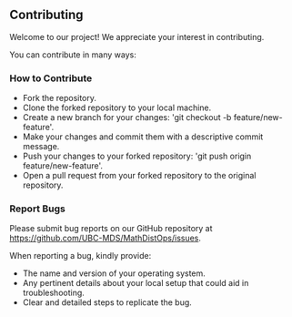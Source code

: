## Contributing

Welcome to our project! We appreciate your interest in contributing.

You can contribute in many ways:

### How to Contribute

- Fork the repository.
- Clone the forked repository to your local machine.
- Create a new branch for your changes: 'git checkout -b feature/new-feature'.
- Make your changes and commit them with a descriptive commit message.
- Push your changes to your forked repository: 'git push origin feature/new-feature'.
- Open a pull request from your forked repository to the original repository.

### Report Bugs

Please submit bug reports on our GitHub repository at https://github.com/UBC-MDS/MathDistOps/issues.

When reporting a bug, kindly provide:

- The name and version of your operating system.
- Any pertinent details about your local setup that could aid in troubleshooting.
- Clear and detailed steps to replicate the bug.
